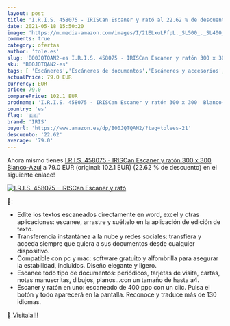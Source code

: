 ```yaml
---
layout: post
title: 'I.R.I.S. 458075 - IRISCan Escaner y rató al 22.62 % de descuento'
date: 2021-05-18 15:50:20
image: 'https://m.media-amazon.com/images/I/21ELxuLFfpL._SL500_._SL400_.jpg'
comments: true
category: ofertas
author: 'tole.es'
slug: 'B00JQTQAN2-es I.R.I.S. 458075 - IRISCan Escaner y ratón 300 x 300...'
sku: 'B00JQTQAN2-es'
tags: [ 'Escáneres','Escáneres de documentos','Escáneres y accesorios','Informática','iris','ratón', ]
actualPrice: 79.0 EUR
currency: EUR
price: 79.0
comparePrice: 102.1 EUR
prodname: 'I.R.I.S. 458075 - IRISCan Escaner y ratón 300 x 300  Blanco-Azul'
country: 'es'
flag: '🇪🇸'
brand: 'IRIS'
buyurl: 'https://www.amazon.es/dp/B00JQTQAN2/?tag=tolees-21'
descuento: '22.62'
average: '79.0'
---
```


Ahora mismo tienes [I.R.I.S. 458075 - IRISCan Escaner y ratón 300 x 300  Blanco-Azul](https://www.amazon.es/dp/B00JQTQAN2/?tag=tolees-21) a 79.0 EUR (original: 102.1 EUR) (22.62 %  de descuento) en el siguiente enlace!

[![I.R.I.S. 458075 - IRISCan Escaner y rató](https://m.media-amazon.com/images/I/21ELxuLFfpL._SL500_._SL400_.jpg)](https://www.amazon.es/dp/B00JQTQAN2/?tag=tolees-21)

🔎:

- Edite los textos escaneados directamente en word, excel y otras aplicaciones: escanee, arrastre y suéltelo en la aplicación de edición de texto.
- Transferencia instantánea a la nube y redes sociales: transfiera y acceda siempre que quiera a sus documentos desde cualquier dispositivo.
- Compatible con pc y mac: software gratuito y alfombrilla para asegurar la estabilidad, incluidos. Diseño elegante y ligero.
- Escanee todo tipo de documentos: periódicos, tarjetas de visita, cartas, notas manuscritas, dibujos, planos…con un tamaño de hasta a4.
- Escaner y ratón en uno: escaneado de 400 ppp con un clic. Pulsa el botón y todo aparecerá en la pantalla. Reconoce y traduce más de 130 idiomas.

[🛒 Visítala!!!](https://www.amazon.es/dp/B00JQTQAN2/?tag=tolees-21)
